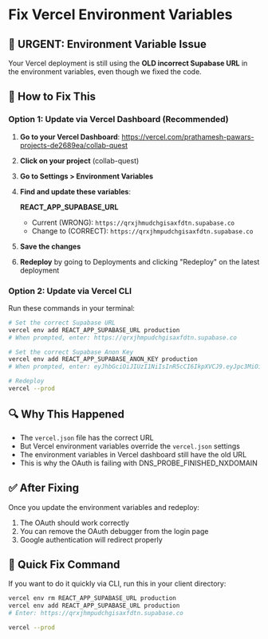 # Fix Vercel Environment Variables

## 🚨 URGENT: Environment Variable Issue

Your Vercel deployment is still using the **OLD incorrect Supabase URL** in the environment variables, even though we fixed the code.

## 🔧 How to Fix This

### Option 1: Update via Vercel Dashboard (Recommended)

1. **Go to your Vercel Dashboard**: https://vercel.com/prathamesh-pawars-projects-de2689ea/collab-quest
2. **Click on your project** (collab-quest)
3. **Go to Settings > Environment Variables**
4. **Find and update these variables**:

   **REACT_APP_SUPABASE_URL**
   - Current (WRONG): `https://qrxjhmudchgisaxfdtn.supabase.co`
   - Change to (CORRECT): `https://qrxjhmpudchgisaxfdtn.supabase.co`

5. **Save the changes**
6. **Redeploy** by going to Deployments and clicking "Redeploy" on the latest deployment

### Option 2: Update via Vercel CLI

Run these commands in your terminal:

```bash
# Set the correct Supabase URL
vercel env add REACT_APP_SUPABASE_URL production
# When prompted, enter: https://qrxjhmpudchgisaxfdtn.supabase.co

# Set the correct Supabase Anon Key
vercel env add REACT_APP_SUPABASE_ANON_KEY production
# When prompted, enter: eyJhbGciOiJIUzI1NiIsInR5cCI6IkpXVCJ9.eyJpc3MiOiJzdXBhYmFzZSIsInJlZiI6InFyeGpobXB1ZGNoZ2lzYXhmZHRuIiwicm9sZSI6ImFub24iLCJpYXQiOjE3NTgyOTEyNzYsImV4cCI6MjA3Mzg2NzI3Nn0.R_BE6DCzm31yNIDDQinuwea5Wx_BCBmsLInNb_OVPWM

# Redeploy
vercel --prod
```

## 🔍 Why This Happened

- The `vercel.json` file has the correct URL
- But Vercel environment variables override the `vercel.json` settings
- The environment variables in Vercel dashboard still have the old URL
- This is why the OAuth is failing with DNS_PROBE_FINISHED_NXDOMAIN

## ✅ After Fixing

Once you update the environment variables and redeploy:
1. The OAuth should work correctly
2. You can remove the OAuth debugger from the login page
3. Google authentication will redirect properly

## 🚀 Quick Fix Command

If you want to do it quickly via CLI, run this in your client directory:

```bash
vercel env rm REACT_APP_SUPABASE_URL production
vercel env add REACT_APP_SUPABASE_URL production
# Enter: https://qrxjhmpudchgisaxfdtn.supabase.co

vercel --prod
```
